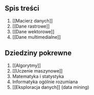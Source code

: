 ## Spis treści
1. [[Macierz danych]]
2. [[Dane rastrowe]]
3. [[Dane wektorowe]]
4. [[Dane multimedialne]]

## Dziedziny pokrewne
1. [[Algorytmy]]
2. [[Uczenie maszynowe]]
3. Matematyka i statystyka
4. Informatyka ogólnie rozumiana
5. [[Eksploracja danych]] (data mining)